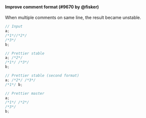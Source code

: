 #### Improve comment format (#9670 by @fisker)

When multiple comments on same line, the result became unstable.

<!-- prettier-ignore -->
```jsx
// Input
a;
/*1*//*2*/
/*3*/
b;

// Prettier stable
a; /*2*/
/*1*/ /*3*/
b;

// Prettier stable (second format)
a; /*2*/ /*3*/
/*1*/ b;

// Prettier master
a;
/*1*/ /*2*/
/*3*/
b;
```
